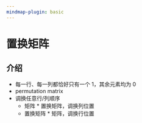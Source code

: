 ```yaml
---
mindmap-plugin: basic
---
```

# 置换矩阵
## 介绍
- 每一行、每一列都恰好只有一个 1，其余元素均为 0
- permutation matrix
- 调换任意行/列顺序
    - 矩阵 * 置换矩阵，调换列位置
    - 置换矩阵 * 矩阵，调换行位置